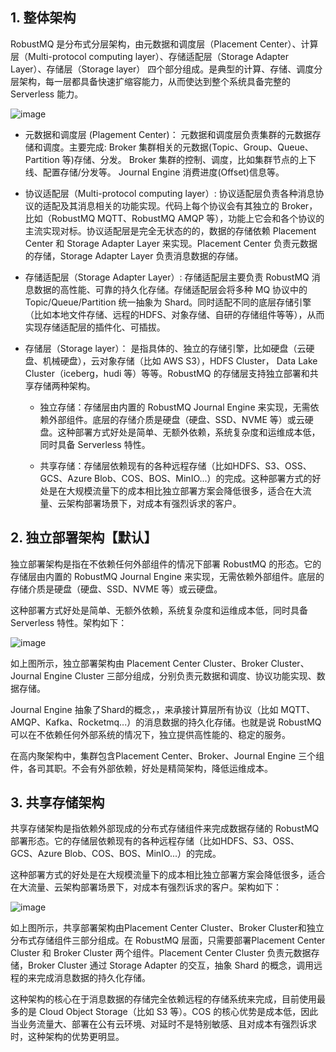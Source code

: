 ## 1. 整体架构
RobustMQ 是分布式分层架构，由元数据和调度层（Placement Center）、计算层（Multi-protocol computing layer）、存储适配层（Storage Adapter Layer）、存储层（Storage layer） 四个部分组成。是典型的计算、存储、调度分层架构，每一层都具备快速扩缩容能力，从而使达到整个系统具备完整的 Serverless 能力。

![image](https://uploader.shimo.im/f/EzvImtDnVLmiWMp1.png!thumbnail?accessToken=eyJhbGciOiJIUzI1NiIsImtpZCI6ImRlZmF1bHQiLCJ0eXAiOiJKV1QifQ.eyJleHAiOjE3NDIzNTc4NTEsImZpbGVHVUlEIjoiRWUzMm1FbGFlZWhaejlBMiIsImlhdCI6MTc0MjM1NzU1MSwiaXNzIjoidXBsb2FkZXJfYWNjZXNzX3Jlc291cmNlIiwicGFhIjoiYWxsOmFsbDoiLCJ1c2VySWQiOjQxNTIyNzgwfQ.6xsFSqx8WnH7_y1NhfiSDDIgc-ayAwqNm6DzeNyV5kk)

- 元数据和调度层 (Plagement Center)： 元数据和调度层负责集群的元数据存储和调度。主要完成:
Broker 集群相关的元数据(Topic、Group、Queue、Partition 等)存储、分发。
Broker 集群的控制、调度，比如集群节点的上下线、配置存储/分发等。
Journal Engine 消费进度(Offset)信息等。

- 协议适配层（Multi-protocol computing layer）:  协议适配层负责各种消息协议的适配及其消息相关的功能实现。代码上每个协议会有其独立的 Broker，比如（RobustMQ MQTT、RobustMQ AMQP 等），功能上它会和各个协议的主流实现对标。协议适配层是完全无状态的的，数据的存储依赖 Placement Center 和 Storage Adapter Layer 来实现。Placement Center 负责元数据的存储，Storage Adapter Layer 负责消息数据的存储。

- 存储适配层（Storage Adapter Layer）: 存储适配层主要负责 RobustMQ 消息数据的高性能、可靠的持久化存储。存储适配层会将多种 MQ 协议中的 Topic/Queue/Partition 统一抽象为 Shard。同时适配不同的底层存储引擎（比如本地文件存储、远程的HDFS、对象存储、自研的存储组件等等），从而实现存储适配层的插件化、可插拔。

- 存储层（Storage layer）： 是指具体的、独立的存储引擎，比如硬盘（云硬盘、机械硬盘），云对象存储（比如 AWS S3），HDFS Cluster， Data Lake Cluster（iceberg，hudi 等）等等。RobustMQ 的存储层支持独立部署和共享存储两种架构。

  - 独立存储：存储层由内置的 RobustMQ Journal Engine 来实现，无需依赖外部组件。底层的存储介质是硬盘（硬盘、SSD、NVME 等）或云硬盘。这种部署方式好处是简单、无额外依赖，系统复杂度和运维成本低，同时具备 Serverless 特性。

  - 共享存储：存储层依赖现有的各种远程存储（比如HDFS、S3、OSS、GCS、Azure Blob、COS、BOS、MinIO...）的完成。这种部署方式的好处是在大规模流量下的成本相比独立部署方案会降低很多，适合在大流量、云架构部署场景下，对成本有强烈诉求的客户。

## 2. 独立部署架构【默认】
独立部署架构是指在不依赖任何外部组件的情况下部署 RobustMQ 的形态。它的存储层由内置的 RobustMQ Journal Engine 来实现，无需依赖外部组件。底层的存储介质是硬盘（硬盘、SSD、NVME 等）或云硬盘。

这种部署方式好处是简单、无额外依赖，系统复杂度和运维成本低，同时具备 Serverless 特性。架构如下：

![image](https://uploader.shimo.im/f/dgwor7moOrJevT6f.png!thumbnail?accessToken=eyJhbGciOiJIUzI1NiIsImtpZCI6ImRlZmF1bHQiLCJ0eXAiOiJKV1QifQ.eyJleHAiOjE3NDIzNTc4NTEsImZpbGVHVUlEIjoiRWUzMm1FbGFlZWhaejlBMiIsImlhdCI6MTc0MjM1NzU1MSwiaXNzIjoidXBsb2FkZXJfYWNjZXNzX3Jlc291cmNlIiwicGFhIjoiYWxsOmFsbDoiLCJ1c2VySWQiOjQxNTIyNzgwfQ.6xsFSqx8WnH7_y1NhfiSDDIgc-ayAwqNm6DzeNyV5kk)

如上图所示，独立部署架构由 Placement Center Cluster、Broker Cluster、Journal Engine Cluster 三部分组成，分别负责元数据和调度、协议功能实现、数据存储。

Journal Engine 抽象了Shard的概念，，来承接计算层所有协议（比如 MQTT、AMQP、Kafka、Rocketmq...）的消息数据的持久化存储。也就是说 RobustMQ 可以在不依赖任何外部系统的情况下，独立提供高性能的、稳定的服务。

在高内聚架构中，集群包含Placement Center、Broker、Journal Engine 三个组件，各司其职。不会有外部依赖，好处是精简架构，降低运维成本。

## 3. 共享存储架构
共享存储架构是指依赖外部现成的分布式存储组件来完成数据存储的 RobustMQ 部署形态。它的存储层依赖现有的各种远程存储（比如HDFS、S3、OSS、GCS、Azure Blob、COS、BOS、MinIO...）的完成。

这种部署方式的好处是在大规模流量下的成本相比独立部署方案会降低很多，适合在大流量、云架构部署场景下，对成本有强烈诉求的客户。架构如下：

![image](https://uploader.shimo.im/f/dgwor7moOrJevT6f.png!thumbnail?accessToken=eyJhbGciOiJIUzI1NiIsImtpZCI6ImRlZmF1bHQiLCJ0eXAiOiJKV1QifQ.eyJleHAiOjE3NDIzNTc4NTEsImZpbGVHVUlEIjoiRWUzMm1FbGFlZWhaejlBMiIsImlhdCI6MTc0MjM1NzU1MSwiaXNzIjoidXBsb2FkZXJfYWNjZXNzX3Jlc291cmNlIiwicGFhIjoiYWxsOmFsbDoiLCJ1c2VySWQiOjQxNTIyNzgwfQ.6xsFSqx8WnH7_y1NhfiSDDIgc-ayAwqNm6DzeNyV5kk)

如上图所示，共享部署架构由Placement Center Cluster、Broker Cluster和独立分布式存储组件三部分组成。在 RobustMQ 层面，只需要部署Placement Center Cluster 和 Broker Cluster 两个组件。Placement Center Cluster 负责元数据存储，Broker Cluster 通过 Storage Adapter 的交互，抽象 Shard 的概念，调用远程的来完成消息数据的持久化存储。

这种架构的核心在于消息数据的存储完全依赖远程的存储系统来完成，目前使用最多的是 Cloud Object Storage（比如 S3 等）。COS 的核心优势是成本低，因此当业务流量大、部署在公有云环境、对延时不是特别敏感、且对成本有强烈诉求时，这种架构的优势更明显。

